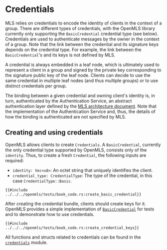 # Credentials

MLS relies on credentials to encode the identity of clients in the context of a group.
There are different types of credentials, with the OpenMLS library currently only supporting the `BasicCredential` credential type (see below).
Credentials are used to authenticate messages by the owner in the context of a group.
Note that the link between the credential and its signature keys depends on the credential type.
For example, the link between the `BasicCredential`'s and its keys is not defined by MLS.

A credential is always embedded in a leaf node, which is ultimately used to represent a client in a group and signed by the private key corresponding to the signature public key of the leaf node.
Clients can decide to use the same credential in multiple leaf nodes (and thus multiple groups) or to use distinct credentials per group.

The binding between a given credential and owning client's identity is, in turn, authenticated by the Authentication Service, an abstract authentication layer defined by the [MLS architecture document](https://github.com/mlswg/mls-architecture).
Note that the implementation of the Authentication Service and, thus, the details of how the binding is authenticated are not specified by MLS.

## Creating and using credentials

OpenMLS allows clients to create `Credentials`.
A `BasicCredential`, currently the only credential type supported by OpenMLS, consists only of the `identity`.
Thus, to create a fresh `Credential`, the following inputs are required:

- `identity: Vec<u8>`: An octet string that uniquely identifies the client.
- `credential_type: CredentialType`: The type of the credential, in this case `CredentialType::Basic`.

```rust,no_run,noplayground
{{#include ../../../openmls/tests/book_code.rs:create_basic_credential}}
```

After creating the credential bundle, clients should create keys for it.
OpenMLS provides a simple implementation of [`BasicCredential`](https://github.com/openmls/openmls/tree/main/basic-credential) for tests and to demonstrate how to use credentials.

```rust,no_run,noplayground
{{#include ../../../openmls/tests/book_code.rs:create_credential_keys}}
```

All functions and structs related to credentials can be found in the [`credentials`](https://docs.rs/openmls/latest/openmls/credentials/index.html) module.
